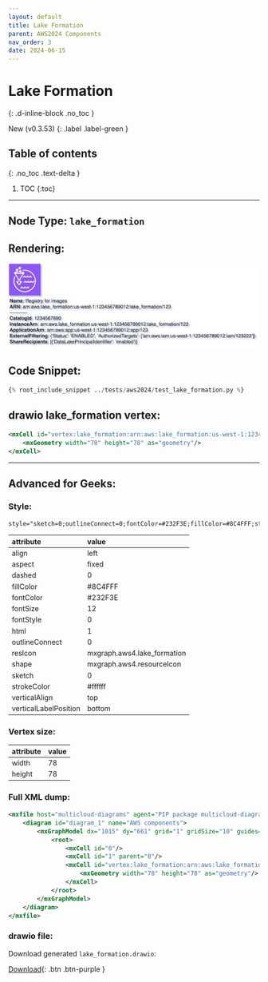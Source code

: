 ```yaml
---
layout: default
title: Lake Formation
parent: AWS2024 Components
nav_order: 3
date: 2024-06-15
---
```


# Lake Formation
{: .d-inline-block .no_toc }

New (v0.3.53)
{: .label .label-green }

## Table of contents
{: .no_toc .text-delta }

1. TOC
{:toc}

---


## Node Type: ``lake_formation``

## Rendering:

![lambda](output/jpg/lake_formation.jpg)

## Code Snippet:

```python
{% root_include_snippet ../tests/aws2024/test_lake_formation.py %}
```

## drawio lake_formation vertex:

```xml
<mxCell id="vertex:lake_formation:arn:aws:lake_formation:us-west-1:123456789012:lake_formation/123" parent="1" vertex="1">
    <mxGeometry width="78" height="78" as="geometry"/>
</mxCell>
```
---

## Advanced for Geeks:

### Style:
```html
style="sketch=0;outlineConnect=0;fontColor=#232F3E;fillColor=#8C4FFF;strokeColor=#ffffff;dashed=0;verticalLabelPosition=bottom;verticalAlign=top;align=left;html=1;fontSize=12;fontStyle=0;aspect=fixed;shape=mxgraph.aws4.resourceIcon;resIcon=mxgraph.aws4.lake_formation;"
```

| attribute | value |
|:----------|:------|
|align| left |
|aspect| fixed |
|dashed| 0 |
|fillColor| #8C4FFF |
|fontColor| #232F3E |
|fontSize| 12 |
|fontStyle| 0 |
|html| 1 |
|outlineConnect| 0 |
|resIcon| mxgraph.aws4.lake_formation |
|shape| mxgraph.aws4.resourceIcon |
|sketch| 0 |
|strokeColor| #ffffff |
|verticalAlign| top |
|verticalLabelPosition| bottom |

### Vertex size:

| attribute | value |
|:---------|:-----------|
| width    | 78  |
| height   |78|

### Full XML dump:
```xml
<mxfile host="multicloud-diagrams" agent="PIP package multicloud-diagrams. Generate resources in draw.io compatible format for Cloud infrastructure. Copyrights @ Roman Tsypuk 2023. MIT license." type="MultiCloud">
    <diagram id="diagram_1" name="AWS components">
        <mxGraphModel dx="1015" dy="661" grid="1" gridSize="10" guides="1" tooltips="1" connect="1" arrows="1" fold="1" page="1" pageScale="1" pageWidth="850" pageHeight="1100" math="0" shadow="1">
            <root>
                <mxCell id="0"/>
                <mxCell id="1" parent="0"/>
                <mxCell id="vertex:lake_formation:arn:aws:lake_formation:us-west-1:123456789012:lake_formation/123" value="&lt;b&gt;Name&lt;/b&gt;: Registry for images&lt;BR&gt;&lt;b&gt;ARN&lt;/b&gt;: arn:aws:lake_formation:us-west-1:123456789012:lake_formation/123&lt;BR&gt;-----------&lt;BR&gt;&lt;b&gt;CatalogId&lt;/b&gt;: 1234567890&lt;BR&gt;&lt;b&gt;InstanceArn&lt;/b&gt;: arn:aws:lake_formation:us-west-1:123456789012:lake_formation/123&lt;BR&gt;&lt;b&gt;ApplicationArn&lt;/b&gt;: arn:aws:app:us-west-1:123456789012:app/123&lt;BR&gt;&lt;b&gt;ExternalFiltering&lt;/b&gt;: {'Status': 'ENABLED', 'AuthorizedTargets': ['arn:aws:iam:us-west-1:123456789012:iam/123222']}&lt;BR&gt;&lt;b&gt;ShareRecipients&lt;/b&gt;: [{'DataLakePrincipalIdentifier': 'enabled'}]" style="sketch=0;outlineConnect=0;fontColor=#232F3E;fillColor=#8C4FFF;strokeColor=#ffffff;dashed=0;verticalLabelPosition=bottom;verticalAlign=top;align=left;html=1;fontSize=12;fontStyle=0;aspect=fixed;shape=mxgraph.aws4.resourceIcon;resIcon=mxgraph.aws4.lake_formation;" parent="1" vertex="1">
                    <mxGeometry width="78" height="78" as="geometry"/>
                </mxCell>
            </root>
        </mxGraphModel>
    </diagram>
</mxfile>
```

### drawio file:

Download generated ``lake_formation.drawio``:

[Download](output/drawio/lake_formation.drawio){: .btn .btn-purple }